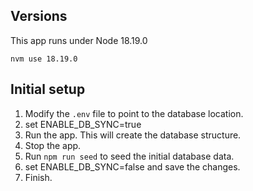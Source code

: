 ## Versions

This app runs under Node 18.19.0

`nvm use 18.19.0`

## Initial setup

1. Modify the `.env` file to point to the database location.
2. set ENABLE_DB_SYNC=true
3. Run the app. This will create the database structure.
4. Stop the app.
5. Run `npm run seed` to seed the initial database data.
6. set ENABLE_DB_SYNC=false and save the changes.
7. Finish.
